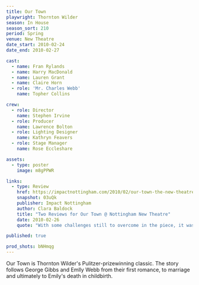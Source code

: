 ```yaml
---
title: Our Town
playwright: Thornton Wilder
season: In House
season_sort: 210
period: Spring
venue: New Theatre
date_start: 2010-02-24
date_end: 2010-02-27

cast:
  - name: Fran Rylands
  - name: Harry MacDonald
  - name: Lauren Grant
  - name: Claire Horn
  - role: 'Mr. Charles Webb'
    name: Topher Collins

crew:
  - role: Director
    name: Stephen Irvine
  - role: Producer
    name: Lawrence Bolton
  - role: Lighting Designer
    name: Kathryn Feavers
  - role: Stage Manager
    name: Rose Eccleshare

assets:
  - type: poster
    image: m8gPPWR

links:
  - type: Review
    href: https://impactnottingham.com/2010/02/our-town-the-new-theatre/
    snapshot: 03uQk
    publisher: Impact Nottingham
    author: Clara Baldock
    title: "Two Reviews for Our Town @ Nottingham New Theatre"
    date: 2010-02-26
    quote: "With some challenges still to overcome in the piece, it was enjoyable to watch with subtle nuances throughout that created the strong moral message of Carpe diem (seize the day), leaving the audience with an enriched insight into the lives of ordinary people whose hopes and dreams flicker throughout the passage of time."

published: true

prod_shots: bNHmqg
---
```


Our Town is Thornton Wilder's Pulitzer-prizewinning classic. The story follows George Gibbs and Emlly Webb from their first romance, to marriage and ultimately to Emily's death in childbirth.
